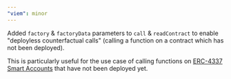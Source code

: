 ```yaml
---
"viem": minor
---
```


Added `factory` & `factoryData` parameters to `call` & `readContract` to enable "deployless counterfactual calls" (calling a function on a contract which has not been deployed). 

This is particularly useful for the use case of calling functions on [ERC-4337 Smart Accounts](https://eips.ethereum.org/EIPS/eip-4337) that have not been deployed yet.

